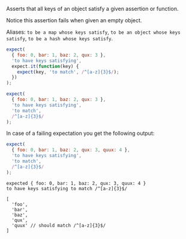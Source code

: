 Asserts that all keys of an object satisfy a given assertion or function.

Notice this assertion fails when given an empty object.

Aliases: `to be a map whose keys satisfy`,
`to be an object whose keys satisfy`, `to be a hash whose keys satisfy`.

```js
expect(
  { foo: 0, bar: 1, baz: 2, qux: 3 },
  'to have keys satisfying',
  expect.it(function(key) {
    expect(key, 'to match', /^[a-z]{3}$/);
  })
);

expect(
  { foo: 0, bar: 1, baz: 2, qux: 3 },
  'to have keys satisfying',
  'to match',
  /^[a-z]{3}$/
);
```

In case of a failing expectation you get the following output:

```js
expect(
  { foo: 0, bar: 1, baz: 2, qux: 3, quux: 4 },
  'to have keys satisfying',
  'to match',
  /^[a-z]{3}$/
);
```

```output
expected { foo: 0, bar: 1, baz: 2, qux: 3, quux: 4 }
to have keys satisfying to match /^[a-z]{3}$/

[
  'foo',
  'bar',
  'baz',
  'qux',
  'quux' // should match /^[a-z]{3}$/
]
```
